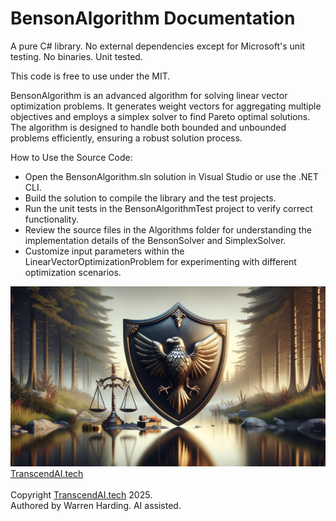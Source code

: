# BensonAlgorithm Documentation

A pure C# library. No external dependencies except for Microsoft's unit testing. No binaries. Unit tested.

This code is free to use under the MIT.

BensonAlgorithm is an advanced algorithm for solving linear vector optimization problems. It generates weight vectors for aggregating multiple objectives and employs a simplex solver to find Pareto optimal solutions. The algorithm is designed to handle both bounded and unbounded problems efficiently, ensuring a robust solution process.

How to Use the Source Code:
- Open the BensonAlgorithm.sln solution in Visual Studio or use the .NET CLI.
- Build the solution to compile the library and the test projects.
- Run the unit tests in the BensonAlgorithmTest project to verify correct functionality.
- Review the source files in the Algorithms folder for understanding the implementation details of the BensonSolver and SimplexSolver.
- Customize input parameters within the LinearVectorOptimizationProblem for experimenting with different optimization scenarios.

![AI Image](aiimage.jpg)
[TranscendAI.tech](https://TranscendAI.tech)<br>
<br>
Copyright [TranscendAI.tech](https://TranscendAI.tech) 2025.</br>
Authored by Warren Harding. AI assisted.</br>
